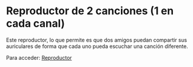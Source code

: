 # Reproductor de 2 canciones (1 en cada canal)
Este reproductor, lo que permite es que dos amigos puedan compartir sus auriculares de forma que cada uno
pueda escuchar una canción diferente.

Para acceder:
[Reproductor](http://alu0100600674.github.io/reproductor2)
